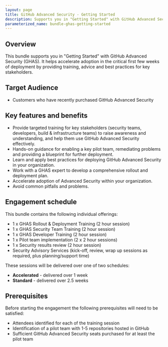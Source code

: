 ```yaml
---
layout: page
title: GitHub Advanced Security - Getting Started
description: Supports you in "Getting Started" with GitHub Advanced Security (GHAS) and helps accelerate adoption in the critical first few weeks of deployment.
parameterized_name: bundle-ghas-getting-started
---
```


## Overview

This bundle supports you in "Getting Started" with GitHub Advanced Security (GHAS). It helps accelerate adoption in the critical first few weeks of deployment by providing training, advice and best practices for key stakeholders.

## Target Audience

- Customers who have recently purchased GitHub Advanced Security

## Key features and benefits

- Provide targeted training for key stakeholders (security teams, developers, build & infrastructure teams) to raise awareness and understanding, and help them use GitHub Advanced Security effectively.
- Hands-on guidance for enabling a key pilot team, remediating problems and providing a blueprint for further deployment.
- Learn and apply best practices for deploying GitHub Advanced Security in your organization.
- Work with a GHAS expert to develop a comprehensive rollout and deployment plan.
- Accelerate adoption of Advanced Security within your organization.
- Avoid common pitfalls and problems.

## Engagement schedule

This bundle contains the following individual offerings:

- 1 x GHAS Rollout & Deployment Training (2 hour session)
- 1 x GHAS Security Team Training (2 hour session)
- 1 x GHAS Developer Training (2 hour session)
- 1 x Pilot team implementation (2 x 2 hour sessions)
- 1 x Security results review (2 hour session)
- Security Advisory Services (kick-off, review, wrap up sessions as required, plus planning/support time)

These sessions will be delivered over one of two schedules:

- **Accelerated** - delivered over 1 week
- **Standard** - delivered over 2.5 weeks

## Prerequisites

Before starting the engagement the following prerequisites will need to be satisfied:

- Attendees identified for each of the training session
- Identification of a pilot team with 1-5 repositories hosted in GitHub
- Sufficient GitHub Advanced Security seats purchased for at least the pilot team
